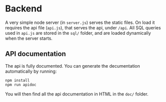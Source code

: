 # Backend

A very simple node server (in `server.js`) serves the static files.
On load it requires the api file (`api.js`), that serves the api, under `/api`.
All SQL queries used in `api.js` are stored in the `sql/` folder, and are loaded
dynamically when the server starts.

## API documentation

The api is fully documented.
You can generate the decumentation automatically by running:

```
npm install
npm run apidoc
```

You will then find all the api documentation in HTML in the `doc/` folder.
